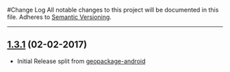 #Change Log
All notable changes to this project will be documented in this file.
Adheres to [Semantic Versioning](http://semver.org/).

---

## [1.3.1](https://github.com/ngageoint/geopackage-android-map/releases/tag/1.3.1) (02-02-2017)

* Initial Release split from [geopackage-android](https://github.com/ngageoint/geopackage-android)
